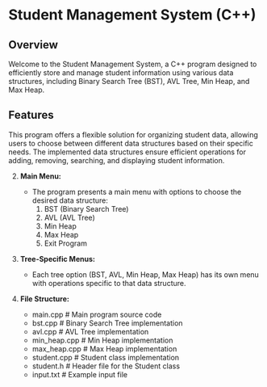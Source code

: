 # Student Management System (C++)

## Overview

Welcome to the Student Management System, a C++ program designed to efficiently store and manage student information using various data structures,
including Binary Search Tree (BST), AVL Tree, Min Heap, and Max Heap.

## Features

This program offers a flexible solution for organizing student data, allowing users to choose between different data structures based on their specific needs.
The implemented data structures ensure efficient operations for adding, removing, searching, and displaying student information.


2. **Main Menu:**
   - The program presents a main menu with options to choose the desired data structure:
     1. BST (Binary Search Tree)
     2. AVL (AVL Tree)
     3. Min Heap
     4. Max Heap
     5. Exit Program

3. **Tree-Specific Menus:**
   - Each tree option (BST, AVL, Min Heap, Max Heap) has its own menu with operations specific to that data structure.

4. **File Structure:**
     - main.cpp         # Main program source code
     - bst.cpp          # Binary Search Tree implementation
     - avl.cpp          # AVL Tree implementation
     - min_heap.cpp     # Min Heap implementation
     - max_heap.cpp     # Max Heap implementation
     - student.cpp      # Student class implementation
     - student.h        # Header file for the Student class
     - input.txt        # Example input file

